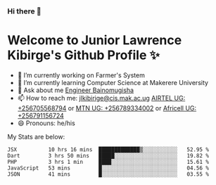 ### Hi there 👋 
# Welcome to Junior Lawrence Kibirge's Github Profile ✨
 
<!--
**juniorkibirige/juniorkibirige** is a ✨ _special_ ✨ repository because its `README.md` (this file) appears on your GitHub profile.

Here are some ideas to get you started:

- 🔭 I’m currently working on ...
- 🌱 I’m currently learning ...
- 👯 I’m looking to collaborate on ...
- 🤔 I’m looking for help with ...
- 💬 Ask me about ...
- 📫 How to reach me: ...
- 😄 Pronouns: ...
- ⚡ Fun fact: ...
-->
- 🔭 I’m currently working on Farmer's System
- 🌱 I’m currently learning Computer Science at Makerere University
- 💬 Ask about me [Engineer Bainomugisha](mailto:baino@mak.ac.ug)
- 📫 How to reach me: [jlkibirige@cis.mak.ac.ug](mailto:jlkibirige@cis.mak.ac.ug) [AIRTEL UG: +256705568794](tel:+256705568794) or [MTN UG: +256789334002](tel:+256789334002) or [Africell UG: +256791156724](tel:+256791156724)
- 😄 Pronouns: he/his

My Stats are below:

<!--START_SECTION:waka-->
```text
JSX          10 hrs 16 mins  █████████████▒░░░░░░░░░░░   52.95 % 
Dart         3 hrs 50 mins   █████░░░░░░░░░░░░░░░░░░░░   19.82 % 
PHP          3 hrs 1 min     ████░░░░░░░░░░░░░░░░░░░░░   15.61 % 
JavaScript   53 mins         █░░░░░░░░░░░░░░░░░░░░░░░░   04.56 % 
JSON         41 mins         █░░░░░░░░░░░░░░░░░░░░░░░░   03.55 % 
```
<!--END_SECTION:waka-->
